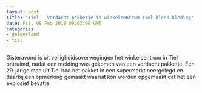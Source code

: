 ```yaml
---
layout: post
title: "Tiel - Verdacht pakketje in winkelcentrum Tiel bleek kleding"
date: Fri, 08 Feb 2019 09:03:00 GMT
categories: 
- gelderland 
- tiel 
---
```


Gisteravond is uit veiligheidsoverwegingen het winkelcentrum in Tiel ontruimd, nadat een melding was gekomen van een verdacht pakketje. Een 29-jarige man uit Tiel had het pakket in een supermarkt neergelegd en daarbij een opmerking gemaakt waaruit kon worden opgemaakt dat het een explosief bevatte.

